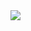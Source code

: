<img align="center" src="https://64.media.tumblr.com/2bc084c044357fe1e782dd67441c9d4b/6d52c0b9418c967f-ba/s1280x1920/ca4f29fc1929ede617a03c05cc2a3bc97cf7e71c.gif">
